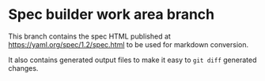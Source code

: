 Spec builder work area branch
=============================

This branch contains the spec HTML published at
https://yaml.org/spec/1.2/spec.html to be used for markdown conversion.

It also contains generated output files to make it easy to `git diff` generated
changes.
